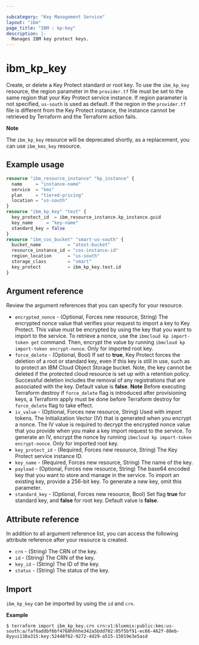 ```yaml
---

subcategory: "Key Management Service"
layout: "ibm"
page_title: "IBM : kp-key"
description: |-
  Manages IBM key protect keys.
---
```


# ibm_kp_key

Create, or delete a Key Protect standard or root key. To use the `ibm_kp_key` resource, the region parameter in the `provider.tf` file must be set to the same region that your Key Protect service instance. If region parameter is not specified, `us-south` is used as default. If the region in the `provider.tf` file is different from the Key Protect instance, the instance cannot be retrieved by  Terraform and the  Terraform action fails. 

**Note**

The `ibm_kp_key` resource will be deprecated shortly, as a replacement, you can use `ibm_kms_key` resource.


## Example usage

```terraform
resource "ibm_resource_instance" "kp_instance" {
  name     = "instance-name"
  service  = "kms"
  plan     = "tiered-pricing"
  location = "us-south"
}
resource "ibm_kp_key" "test" {
  key_protect_id  = ibm_resource_instance.kp_instance.guid
  key_name     = "key-name"
  standard_key = false
}
resource "ibm_cos_bucket" "smart-us-south" {
  bucket_name          = "atest-bucket"
  resource_instance_id = "cos-instance-id"
  region_location      = "us-south"
  storage_class        = "smart"
  key_protect          = ibm_kp_key.test.id
}
```
## Argument reference
Review the argument references that you can specify for your resource. 

- `encrypted_nonce` - (Optional, Forces new resource, String) The encrypted nonce value that verifies your request to import a key to Key Protect. This value must be encrypted by using the key that you want to import to the service. To retrieve a nonce, use the `ibmcloud kp import-token get` command. Then, encrypt the value by running `ibmcloud kp import-token encrypt-nonce`. Only for imported root key.
- `force_delete` - (Optional, Bool) If set to **true**, Key Protect forces the deletion of a root or standard key, even if this key is still in use, such as to protect an IBM Cloud Object Storage bucket. Note, the key cannot be deleted if the protected cloud resource is set up with a retention policy. Successful deletion includes the removal of any registrations that are associated with the key. Default value is **false**. **Note** Before executing Terraform destroy if `force_delete` flag is introduced after provisioning keys, a Terraform apply must be done before Terraform destroy for `force_delete` flag to take effect.
- `iv_value` - (Optional, Forces new resource, String)  Used with import tokens. The Initialization Vector (IV) that is generated when you encrypt a nonce. The IV value is required to decrypt the encrypted nonce value that you provide when you make a key import request to the service. To generate an IV, encrypt the nonce by running `ibmcloud kp import-token encrypt-nonce`. Only for imported root key.
- `key_protect_id` - (Required, Forces new resource, String) The Key Protect service instance ID.
- `key_name` - (Required, Forces new resource, String) The name of the key.
- `payload` - (Optional, Forces new resource, String) The base64 encoded key that you want to store and manage in the service. To import an existing key, provide a 256-bit key. To generate a new key, omit this parameter.
- `standard_key` - (Optional, Forces new resource, Bool) Set flag **true** for standard key, and **false** for root key. Default value is **false**.

## Attribute reference
In addition to all argument reference list, you can access the following attribute reference after your resource is created.

- `crn` - (String) The CRN of the key.
- `id` - (String) The CRN of the key.
- `key_id` - (String) The ID of the key.
- `status` - (String) The status of the key.

## Import
`ibm_kp_key` can be imported by using the `id` and `crn`.

**Example**

```
$ terraform import ibm_kp_key.crn crn:v1:bluemix:public:kms:us-south:a/faf6addbf6bf4768hhhhe342a5bdd702:05f5bf91-ec66-462f-80eb-8yyui138a315:key:52448f62-9272-4d29-a515-15019e3e5asd
```
